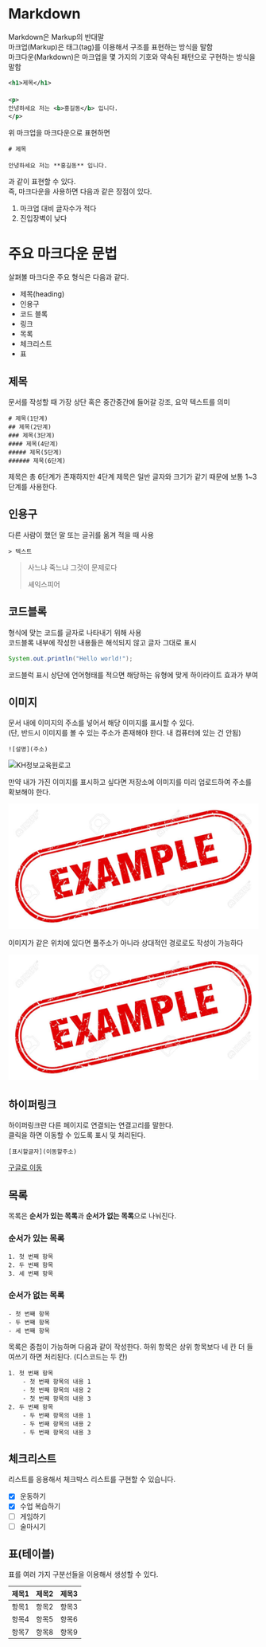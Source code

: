 # Markdown

Markdown은 Markup의 반대말  
마크업(Markup)은 태그(tag)를 이용해서 구조를 표현하는 방식을 말함  
마크다운(Markdown)은 마크업을 몇 가지의 기호와 약속된 패턴으로 구현하는 방식을 말함  

  ```xml
<h1>제목</h1>

<p>
  안녕하세요 저는 <b>홍길동</b> 입니다.
</p>
```

  위 마크업을 마크다운으로 표현하면  
```
# 제목

안녕하세요 저는 **홍길동** 입니다.
```
과 같이 표현할 수 있다.  
즉, 마크다운을 사용하면 다음과 같은 장점이 있다.  

1. 마크업 대비 글자수가 적다
2. 진입장벽이 낮다

# 주요 마크다운 문법  

살펴볼 마크다운 주요 형식은 다음과 같다.

- 제목(heading)
- 인용구
- 코드 블록
- 링크
- 목록
- 체크리스트
- 표

## 제목

문서를 작성할 때 가장 상단 혹은 중간중간에 들어갈 강조, 요약 텍스트를 의미

```
# 제목(1단계)
## 제목(2단계)
### 제목(3단계)
#### 제목(4단계)
##### 제목(5단계)
###### 제목(6단계)
```

제목은 총 6단계가 존재하지만 4단계 제목은 일반 글자와 크기가 같기 때문에 보통 1~3단계를 사용한다.

## 인용구

다른 사람이 했던 말 또는 글귀를 옮겨 적을 때 사용

```
> 텍스트
```

> 사느냐 죽느냐 그것이 문제로다
>
> 셰익스피어

## 코드블록

형식에 맞는 코드를 글자로 나타내기 위해 사용  
코드블록 내부에 작성한 내용들은 해석되지 않고 글자 그대로 표시

```java
System.out.println("Hello world!");
```

코드블럭 표시 상단에 언어형태를 적으면 해당하는 유형에 맞게 하이라이트 효과가 부여

## 이미지

문서 내에 이미지의 주소를 넣어서 해당 이미지를 표시할 수 있다.  
(단, 반드시 이미지를 볼 수 있는 주소가 존재해야 한다. 내 컴퓨터에 있는 건 안됨)

```
![설명](주소)
```

![KH정보교육원로고](https://encrypted-tbn0.gstatic.com/images?q=tbn:ANd9GcTsMVZFbqzbFT8FzEa8PbR0lrWpNzbqGQAcEw&s)  

만약 내가 가진 이미지를 표시하고 싶다면 저장소에 이미지를 미리 업로드하여 주소를 확보해야 한다.

![내가올린이미지](https://raw.githubusercontent.com/sanghunlee1333/kh15/refs/heads/main/example%EC%9D%B4%EB%AF%B8%EC%A7%80.jpg?token=GHSAT0AAAAAAC3JPZGGN7CDUXI5ZIFGZUDWZ2X7GNA)  

이미지가 같은 위치에 있다면 풀주소가 아니라 상대적인 경로로도 작성이 가능하다

![내가올린이미지](./example이미지.jpg)  


## 하이퍼링크

하이퍼링크란 다른 페이지로 연결되는 연결고리를 말한다.  
클릭을 하면 이동할 수  있도록 표시 및 처리된다.

```
[표시할글자](이동할주소)
```

[구글로 이동](https://www.google.com/webhp?hl=k)  

## 목록

목록은 **순서가 있는 목록**과 **순서가 없는 목록**으로 나눠진다.

### 순서가 있는 목록
```
1. 첫 번째 항목
2. 두 번째 항목
3. 세 번째 항목
```

### 순서가 없는 목록
```
- 첫 번째 항목
- 두 번째 항목
- 세 번째 항목
```

목록은 중첩이 가능하며 다음과 같이 작성한다.
하위 항목은 상위 항목보다 네 칸 더 들여쓰기 하면 처리된다. (디스코드는 두 칸)

```
1. 첫 번째 항목
    - 첫 번째 항목의 내용 1
    - 첫 번째 항목의 내용 2
    - 첫 번째 항목의 내용 3
2. 두 번째 항목
    - 두 번째 항목의 내용 1
    - 두 번째 항목의 내용 2
    - 두 번째 항목의 내용 3
```

## 체크리스트

리스트를 응용해서 체크박스 리스트를 구현할 수 있습니다.

- [x] 운동하기
- [x] 수업 복습하기
- [ ] 게임하기
- [ ] 술마시기

## 표(테이블)

표를 여러 가지 구분선들을 이용해서 생성할 수 있다.

| 제목1 | 제목2 | 제목3 |
| :--- | :---: | ---: |
| 항목1 | 항목2 | 항목3 |
| 항목4 | 항목5 | 항목6 |
| 항목7 | 항목8 | 항목9 |
